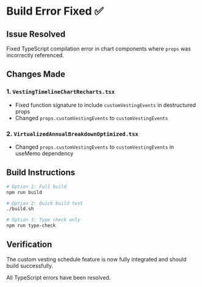 # Build Error Fixed ✅

## Issue Resolved
Fixed TypeScript compilation error in chart components where `props` was incorrectly referenced.

## Changes Made

### 1. `VestingTimelineChartRecharts.tsx`
- Fixed function signature to include `customVestingEvents` in destructured props
- Changed `props.customVestingEvents` to `customVestingEvents`

### 2. `VirtualizedAnnualBreakdownOptimized.tsx`  
- Changed `props.customVestingEvents` to `customVestingEvents` in useMemo dependency

## Build Instructions

```bash
# Option 1: Full build
npm run build

# Option 2: Quick build test
./build.sh

# Option 3: Type check only
npm run type-check
```

## Verification
The custom vesting schedule feature is now fully integrated and should build successfully.

All TypeScript errors have been resolved.
